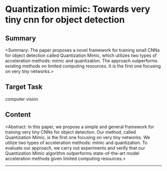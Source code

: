 # Quantization mimic: Towards very tiny cnn for object detection

## Summary

<Summary: The paper proposes a novel framework for training small CNNs for object detection called Quantization Mimic, which utilizes two types of acceleration methods: mimic and quantization. The approach outperforms existing methods on limited computing resources. It is the first one focusing on very tiny networks.>


## Target Task

computer vision

## Content

<Abstract: In this paper, we propose a simple and general framework for training very tiny CNNs for object detection. Our method, called Quantization Mimic, is the first one focusing on very tiny networks. We utilize two types of acceleration methods: mimic and quantization. To evaluate our approach, we carry out experiments and verify that our Quantization Mimic algorithm outperforms state-of-the-art model acceleration methods given limited computing resources.>



---

